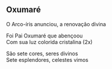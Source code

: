 ## Oxumaré

O Arco-íris anunciou, a renovação divina

Foi Pai Oxumaré que abençoou  
Com sua luz colorida cristalina (2x)

São sete cores, seres divinos  
Sete esplendores, celestes vimos
